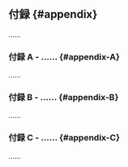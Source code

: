 ## 付録 {#appendix}
……

### 付録 A - …… {#appendix-A}
……

### 付録 B - …… {#appendix-B}
……

### 付録 C - …… {#appendix-C}
……


